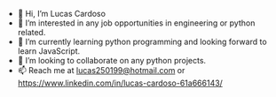 - 👋 Hi, I’m Lucas Cardoso
- 👀 I’m interested in any job opportunities in engineering or python related.
- 🌱 I’m currently learning python programming and looking forward to learn JavaScript.
- 💞️ I’m looking to collaborate on any python projects.
- 📫 Reach me at lucas250199@hotmail.com or https://www.linkedin.com/in/lucas-cardoso-61a666143/

<!---
lucas2501/lucas2501 is a ✨ special ✨ repository because its `README.md` (this file) appears on your GitHub profile.
You can click the Preview link to take a look at your changes.
--->
